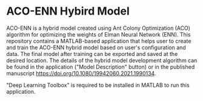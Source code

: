 # ACO-ENN Hybird Model
ACO-ENN is a hybrid model created using Ant Colony Optimization (ACO) algorithm for optimizing the weights of Elman Neural Network (ENN). This repository contains a MATLAB-based application that helps user to create and train the ACO-ENN hybrid model based on user's configuration and data. The final model after training can be exported and saved at the desired location. The details of the hybrid model development algorithm can be found in the application ("Model Description" button) or in the published manuscript https://doi.org/10.1080/19942060.2021.1990134.

"Deep Learning Toolbox" is required to be installed in MATLAB to run this application.
